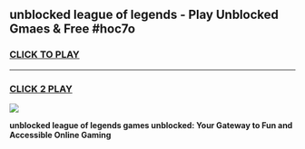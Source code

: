 
## unblocked league of legends - Play Unblocked Gmaes & Free #hoc7o
<h3>
<a href="https://news.freeplayer.one?title=unblocked_league_of_legends&ref=24F">CLICK TO PLAY</a></h3>
<hr>

<h3>
<a href="https://news.freeplayer.one?title=unblocked_league_of_legends&ref=24F">CLICK 2 PLAY</a>
  
</h3>

<a href="https://news.freeplayer.one?title=unblocked_league_of_legends&ref=24F/"><img src="https://clearcache.store/games.png"></a>


**unblocked league of legends games unblocked: Your Gateway to Fun and Accessible Online Gaming**
